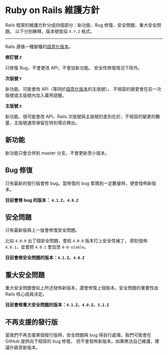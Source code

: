 Ruby on Rails 維護方針
=====================

Rails 框架的維護方針分成四個部分：新功能、Bug 修復、安全問題、重大安全問題。
以下分別解釋，版本號皆採 `X.Y.Z` 格式。

--------------------------------------------------------------------------------

Rails 遵循一種變種的[語意化版本][semver]。

**修訂號 `Z`**

只修復 Bug，不會更改 API，不會加新功能。
安全性修復情況下除外。

**次版號 `Y`**

新功能、可能會改 API（等同於[語意化版本][semver]的主版號）。
不相容的變更會在前一次版號或主版號內加入棄用提醒。

**主版號 `X`**

新功能、很可能會改 API。Rails 次版號與主版號的差別在於，不相容的變更的數量，主版號通常保留在特別場合釋出。

新功能
-----

新功能只會合併到 master 分支，不會更新至小版本。

Bug 修復
--------

只有最新的發行版會修 bug。當修復的 bug 累積到一定數量時，便會發佈新版本。

**目前會修 bug 的版本： `4.1.Z`、`4.0.Z`**

安全問題
-------

只有最新版與上一版會修復安全問題。

比如 `4.0.0` 出了個安全問題，會給 `4.0.0` 版本打上安全性補丁，
即刻發佈 `4.0.1`，並會把 `4.0.1` 會加至 `4-0-stable`。

**目前會修安全問題的版本：`4.1.Z`、`4.0.Z`**

重大安全問題
-----------

重大安全問題會如上所述發佈新版本，還會修復上個版本。安全問題的重要性由 Rails 核心成員決定。

**目前會修重大安全問題的版本：`4.1.Z`、`4.0.Z`、`3.2.Z`**

不再支援的發行版
--------------

當我們不再支援某個發行版時，安全問題與 bug 得自行處理。我們可能會在 GitHub 提供向下相容的 bug 修復，
但不會發佈新版本。如果無法自己維護，建議升級至新版本。

[semver]: http://semver.org/lang/zh-TW/
